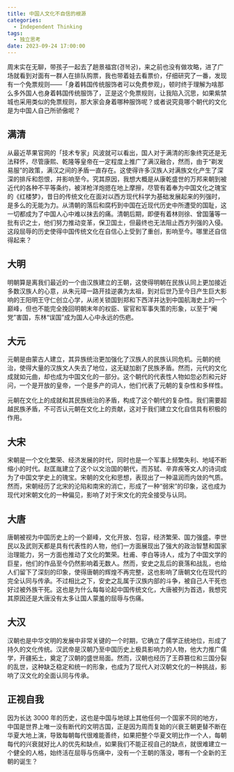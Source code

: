 ```yaml
---
title: 中国人文化不自信的根源
categories:
  - Independent Thinking
tags:
  - 独立思考
date: 2023-09-24 17:00:00
---
```


周末实在无聊，带孩子一起去了趟景福宫(경복궁)，来之前也没有做攻略，进了广场就看到对面有一群人在排队购票，我也带着娃去看票价，仔细研究了一番，发现有一个免票规则——「身着韩国传统服饰者可以免费参观」，顿时终于理解为啥那么多外国人也身着韩国传统服饰了，正是这个免票规则，让我陷入沉思，如果紫禁城也采用类似的免票规则，那大家会身着哪种服饰呢？或者说究竟哪个朝代的文化是为中国人自己所骄傲呢？

## 满清

从最近苹果官网的「技术专家」风波就可以看出，国人对于满清的形象终究还是无法释怀，尽管康熙、乾隆等皇帝在一定程度上推广了满汉融合，然而，由于“剃发易服”的政策，满汉之间的矛盾一直存在。这使得许多汉族人对满族文化产生了深深的排斥和怨恨，并影响至今。究其原因，我想大概是从康乾盛世的万邦来朝到被近代的各种不平等条约，被洋枪洋炮摁在地上摩擦，尽管有着奉为中国文化之瑰宝的《红楼梦》，昔日的传统文化在面对以西方现代科学为基础发展起来的列强时，是多么的无能为力。从清朝的落后和腐朽到中国在近现代历史中所遭受的国耻，这一切都成为了中国人心中难以抹去的痛。清朝后期，即便有着林则徐、曾国藩等一批有识之士，他们努力推动变革，保卫国土，但最终也无法阻止西方列强的入侵。这段屈辱的历史使得中国传统文化在自信心上受到了重创，影响至今。哪里还自信得起来？

## 大明

明朝算是离我们最近的一个由汉族建立的王朝，这使得明朝在民族认同上更加接近多数汉族人的心意，从朱元璋一路开挂逆袭为太祖，到对后世乃至今日产生巨大影响的王阳明王守仁创立心学，从闭关锁国到郑和下西洋并达到中国航海史上的一个巅峰，但也不能完全挽回明朝末年的权臣、宦官和军事失策的形象，以至于“阉党”害国，东林“误国”成为国人心中永远的伤疤。

## 大元

元朝是由蒙古人建立，其异族统治更加强化了汉族人的民族认同危机。元朝的统治，使得大量的汉族文人失去了地位，这无疑加剧了民族矛盾。然而，元代的文化成就如元曲，却也成为中国文化的一部分。这个朝代的代表性人物如忽必烈和元好问，一个是开放的皇帝，一个是多产的词人，他们代表了元朝的复杂性和多样性。

元朝在文化上的成就和其民族统治的矛盾，构成了这个朝代的复杂性。我们需要超越民族矛盾，不可否认元朝在文化上的贡献，这对于我们建立文化自信具有积极的作用。

## 大宋

宋朝是一个文化繁荣、经济发展的时代，同时也是一个军事上频繁失利、地域不断缩小的时代。赵匡胤建立了这个以文治国的朝代，而苏轼、辛弃疾等文人的诗词成为了中国文学史上的瑰宝。宋朝的文化和思想，表现出了一种温润而内敛的气质。然而，宋朝经历了北宋的沦陷和南宋的消亡，形成了一种“弱宋”的印象，这也成为现代对宋朝文化的一种偏见，影响了对于宋文化的完全接受与认同。


## 大唐

唐朝被视为中国历史上的一个巅峰，文化开放、包容，经济繁荣、国力强盛。李世民以及武则天都是具有代表性的人物，他们一方面展现出了强大的政治智慧和国家治理能力，另一方面也推动了文化的繁荣。杜甫、李白等诗人，成为了中国文学的巨星，他们的作品至今仍然影响着无数人。然而，安史之乱后的衰落和战乱，也给人们留下了深刻的印象，使得唐朝的辉煌不再完整，这也影响了唐朝文化在现代的完全认同与传承。不过相比之下，安史之乱属于汉族内部的斗争，被自己人干死也好过被外族干死。这也是为什么每每论起中国传统文化，大唐被列为首选，我想究其原因还是大唐没有太多让国人蒙羞的屈辱与伤痛。

## 大汉

汉朝也是中华文明的发展中非常关键的一个时期，它确立了儒学正统地位，形成了持久的文化传统。汉武帝是汉朝乃至中国历史上极具影响力的人物，他大力推广儒学，开疆拓土，奠定了汉朝的盛世局面。然而，汉朝也经历了王莽篡位和三国分裂的乱世，这种缺乏稳定和统一的形象，也成为了现代人对汉朝文化的一种挑战，影响了汉文化的全面认同与传承。

## 正视自我

因为长达 3000 年的历史，这也是中国与地球上其他任何一个国家不同的地方，中国是世界上唯一没有断代的文明古国，正是因为周而复始的兴衰王朝更替不断在华夏大地上演，导致每朝每代很难能善终，如果把整个华夏文明比作一个人，每朝每代的兴衰就好比人的优先和缺点，如果我们不能正视自己的缺点，就很难建立一个健全的人格，始终活在屈辱与伤痛中，没有一个王朝的落没，哪有一个全新的王朝的诞生？


